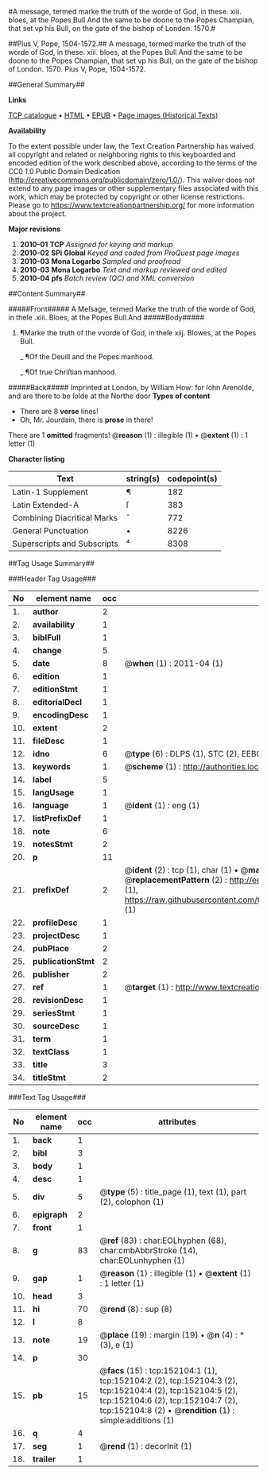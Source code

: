 #A message, termed marke the truth of the worde of God, in these. xiii. bloes, at the Popes Bull And the same to be doone to the Popes Champian, that set vp his Bull, on the gate of the bishop of London. 1570.#

##Pius V, Pope, 1504-1572.##
A message, termed marke the truth of the worde of God, in these. xiii. bloes, at the Popes Bull And the same to be doone to the Popes Champian, that set vp his Bull, on the gate of the bishop of London. 1570.
Pius V, Pope, 1504-1572.

##General Summary##

**Links**

[TCP catalogue](http://www.ota.ox.ac.uk/tcp/)  • 
[HTML](http://tei.it.ox.ac.uk/tcp/Texts-HTML/free/A73/A73036.html)  • 
[EPUB](http://tei.it.ox.ac.uk/tcp/Texts-EPUB/free/A73/A73036.epub) • 
[Page images (Historical Texts)](https://historicaltexts.jisc.ac.uk/eebo-99900425e)

**Availability**

To the extent possible under law, the Text Creation Partnership has waived all copyright and related or neighboring rights to this keyboarded and encoded edition of the work described above, according to the terms of the CC0 1.0 Public Domain Dedication (http://creativecommons.org/publicdomain/zero/1.0/). This waiver does not extend to any page images or other supplementary files associated with this work, which may be protected by copyright or other license restrictions. Please go to https://www.textcreationpartnership.org/ for more information about the project.

**Major revisions**

1. __2010-01__ __TCP__ *Assigned for keying and markup*
1. __2010-02__ __SPi Global__ *Keyed and coded from ProQuest page images*
1. __2010-03__ __Mona Logarbo__ *Sampled and proofread*
1. __2010-03__ __Mona Logarbo__ *Text and markup reviewed and edited*
1. __2010-04__ __pfs__ *Batch review (QC) and XML conversion*

##Content Summary##

#####Front#####
A Meſsage, termed Marke the truth of the worde of God, in theſe .xiii. Bloes, at the Popes Bull.And 
#####Body#####

1. ¶Marke the truth of the vvorde of God, in theſe xiij. Blowes, at the Popes Bull.

    _ ¶Of the Deuill and the Popes manhood.

    _ ¶Of true Chriſtian manhood.

#####Back#####
Imprinted at London, by William How: for Iohn Arenolde, and are there to be ſolde at the Northe door
**Types of content**

  * There are 8 **verse** lines!
  * Oh, Mr. Jourdain, there is **prose** in there!

There are 1 **omitted** fragments! 
 @__reason__ (1) : illegible (1)  •  @__extent__ (1) : 1 letter (1)

**Character listing**


|Text|string(s)|codepoint(s)|
|---|---|---|
|Latin-1 Supplement|¶|182|
|Latin Extended-A|ſ|383|
|Combining             Diacritical Marks|̄|772|
|General Punctuation|•|8226|
|Superscripts             and Subscripts|⁴|8308|

##Tag Usage Summary##

###Header Tag Usage###

|No|element name|occ|attributes|
|---|---|---|---|
|1.|__author__|2||
|2.|__availability__|1||
|3.|__biblFull__|1||
|4.|__change__|5||
|5.|__date__|8| @__when__ (1) : 2011-04 (1)|
|6.|__edition__|1||
|7.|__editionStmt__|1||
|8.|__editorialDecl__|1||
|9.|__encodingDesc__|1||
|10.|__extent__|2||
|11.|__fileDesc__|1||
|12.|__idno__|6| @__type__ (6) : DLPS (1), STC (2), EEBO-CITATION (1), PROQUEST (1), VID (1)|
|13.|__keywords__|1| @__scheme__ (1) : http://authorities.loc.gov/ (1)|
|14.|__label__|5||
|15.|__langUsage__|1||
|16.|__language__|1| @__ident__ (1) : eng (1)|
|17.|__listPrefixDef__|1||
|18.|__note__|6||
|19.|__notesStmt__|2||
|20.|__p__|11||
|21.|__prefixDef__|2| @__ident__ (2) : tcp (1), char (1)  •  @__matchPattern__ (2) : ([0-9\-]+):([0-9IVX]+) (1), (.+) (1)  •  @__replacementPattern__ (2) : http://eebo.chadwyck.com/downloadtiff?vid=$1&page=$2 (1), https://raw.githubusercontent.com/textcreationpartnership/Texts/master/tcpchars.xml#$1 (1)|
|22.|__profileDesc__|1||
|23.|__projectDesc__|1||
|24.|__pubPlace__|2||
|25.|__publicationStmt__|2||
|26.|__publisher__|2||
|27.|__ref__|1| @__target__ (1) : http://www.textcreationpartnership.org/docs/. (1)|
|28.|__revisionDesc__|1||
|29.|__seriesStmt__|1||
|30.|__sourceDesc__|1||
|31.|__term__|1||
|32.|__textClass__|1||
|33.|__title__|3||
|34.|__titleStmt__|2||


###Text Tag Usage###

|No|element name|occ|attributes|
|---|---|---|---|
|1.|__back__|1||
|2.|__bibl__|3||
|3.|__body__|1||
|4.|__desc__|1||
|5.|__div__|5| @__type__ (5) : title_page (1), text (1), part (2), colophon (1)|
|6.|__epigraph__|2||
|7.|__front__|1||
|8.|__g__|83| @__ref__ (83) : char:EOLhyphen (68), char:cmbAbbrStroke (14), char:EOLunhyphen (1)|
|9.|__gap__|1| @__reason__ (1) : illegible (1)  •  @__extent__ (1) : 1 letter (1)|
|10.|__head__|3||
|11.|__hi__|70| @__rend__ (8) : sup (8)|
|12.|__l__|8||
|13.|__note__|19| @__place__ (19) : margin (19)  •  @__n__ (4) : * (3), e (1)|
|14.|__p__|30||
|15.|__pb__|15| @__facs__ (15) : tcp:152104:1 (1), tcp:152104:2 (2), tcp:152104:3 (2), tcp:152104:4 (2), tcp:152104:5 (2), tcp:152104:6 (2), tcp:152104:7 (2), tcp:152104:8 (2)  •  @__rendition__ (1) : simple:additions (1)|
|16.|__q__|4||
|17.|__seg__|1| @__rend__ (1) : decorInit (1)|
|18.|__trailer__|1||
